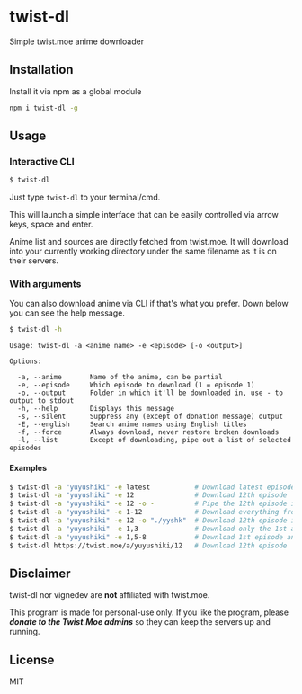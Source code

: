 # twist-dl
Simple twist.moe anime downloader

## Installation

Install it via npm as a global module
```bash
npm i twist-dl -g
```

## Usage

### Interactive CLI
```bash
$ twist-dl
```
Just type `twist-dl` to your terminal/cmd.

This will launch a simple interface that can be easily controlled via arrow keys, space and enter.

Anime list and sources are directly fetched from twist.moe. It will download into your currently working directory under the same filename as it is on their servers.

### With arguments

You can also download anime via CLI if that's what you prefer. Down below you can see the help message.
```bash
$ twist-dl -h
```
```
Usage: twist-dl -a <anime name> -e <episode> [-o <output>]

Options:

  -a, --anime       Name of the anime, can be partial
  -e, --episode     Which episode to download (1 = episode 1)
  -o, --output      Folder in which it'll be downloaded in, use - to output to stdout
  -h, --help        Displays this message
  -s, --silent      Suppress any (except of donation message) output
  -E, --english     Search anime names using English titles
  -f, --force       Always download, never restore broken downloads
  -l, --list        Except of downloading, pipe out a list of selected episodes
```
#### Examples
```bash
$ twist-dl -a "yuyushiki" -e latest           # Download latest episode of Yuyushiki
$ twist-dl -a "yuyushiki" -e 12               # Download 12th episode
$ twist-dl -a "yuyushiki" -e 12 -o -          # Pipe the 12th episode into stdout (transcoding purposes etc.)
$ twist-dl -a "yuyushiki" -e 1-12             # Download everything from episode 1 to 12
$ twist-dl -a "yuyushiki" -e 12 -o "./yyshk"  # Download 12th episode into "yyshk" folder
$ twist-dl -a "yuyushiki" -e 1,3              # Download only the 1st and 3rd episode
$ twist-dl -a "yuyushiki" -e 1,5-8            # Download 1st episode and episodes 5 to 8
$ twist-dl https://twist.moe/a/yuyushiki/12   # Download 12th episode
```

## Disclaimer

twist-dl nor vignedev are **not** affiliated with twist.moe.

This program is made for personal-use only. If you like the program, please ***donate to the Twist.Moe admins*** so they can keep the servers up and running.

## License

MIT
